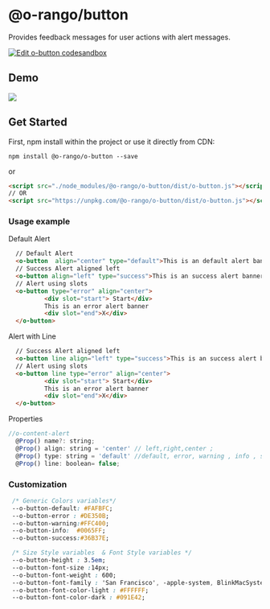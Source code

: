 # @o-rango/button
Provides feedback messages for  user actions with alert messages.

[![Edit o-button codesandbox](https://codesandbox.io/static/img/play-codesandbox.svg)](https://codesandbox.io/s/n7m2y31n44)

## Demo
![](./docs/o-button_demo.gif)

## Get Started 
First, npm install within the project or use it directly from CDN:

```
npm install @o-rango/o-button --save
```
or
```html
<script src="./node_modules/@o-rango/o-button/dist/o-button.js"></script>
// OR
<script src="https://unpkg.com/@o-rango/o-button/dist/o-button.js"></script>
```

### Usage example 

Default Alert

```html
  // Default Alert
  <o-button  align="center" type="default">This is an default alert banner !!!!</o-button>
  // Success Alert aligned left
  <o-button align="left" type="success">This is an success alert banner</o-button>
  // Alert using slots 
  <o-button type="error" align="center">
          <div slot="start"> Start</div>
          This is an error alert banner
          <div slot="end">X</div>
  </o-button>
```


Alert with Line

```html
  // Success Alert aligned left
  <o-button line align="left" type="success">This is an success alert banner</o-button>
  // Alert using slots 
  <o-button line type="error" align="center">
          <div slot="start"> Start</div>
          This is an error alert banner
          <div slot="end">X</div>
  </o-button>
```



Properties

```js
//o-content-alert
  @Prop() name?: string;
  @Prop() align: string = 'center' // left,right,center ;
  @Prop() type: string = 'default' //default, error, warning , info , success;
  @Prop() line: boolean= false;

```


### Customization 


```css
 /* Generic Colors variables*/
 --o-button-default: #FAFBFC;
 --o-button-error : #DE350B;
 --o-button-warning:#FFC400;
 --o-button-info:  #0065FF;
 --o-button-success:#36B37E;

 /* Size Style variables  & Font Style variables */
 --o-button-height : 3.5em;
 --o-button-font-size :14px;
 --o-button-font-weight : 600;
 --o-button-font-family : 'San Francisco', -apple-system, BlinkMacSystemFont, '.SFNSText-Regular', 'Helvetica Neue', Helvetica, sans-serif;
 --o-button-font-color-light : #FFFFFF;
 --o-button-font-color-dark : #091E42;

```
